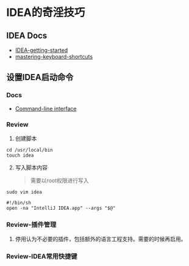 # IDEA的奇淫技巧

## IDEA Docs

- [IDEA-getting-started](https://www.jetbrains.com/help/idea/getting-started.html)
- [mastering-keyboard-shortcuts](https://www.jetbrains.com/help/idea/mastering-keyboard-shortcuts.html)

## 设置IDEA启动命令

### Docs

- [Command-line interface](https://www.jetbrains.com/help/idea/working-with-the-ide-features-from-command-line.html)

### Review

1. 创建脚本

```shell
cd /usr/local/bin
touch idea
```

2. 写入脚本内容
   > 需要以root权限进行写入

```shell
sudo vim idea
```

```shell
#!/bin/sh
open -na "IntelliJ IDEA.app" --args "$@"
```

### Review-插件管理

1. 停用认为不必要的插件，包括额外的语言工程支持。需要的时候再启用。

### Review-IDEA常用快捷键

>
